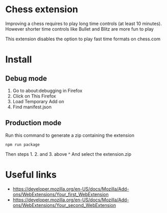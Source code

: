 # Chess extension

Improving a chess requires to play long time controls (at least 10 minutes). However shorter time controls like Bullet and Blitz are more fun to play

This extension disables the option to play fast time formats on chess.com

# Install

## Debug mode

1. Go to about:debugging in Firefox
2. Click on This Firefox
3. Load Temporary Add on
4. Find manifest.json

## Production mode

Run this command to generate a zip containing the extension
```
npm run package
```

Then steps 1. 2. and 3. above ^
And select the extension.zip

# Useful links

- https://developer.mozilla.org/en-US/docs/Mozilla/Add-ons/WebExtensions/Your_first_WebExtension
- https://developer.mozilla.org/en-US/docs/Mozilla/Add-ons/WebExtensions/Your_second_WebExtension
